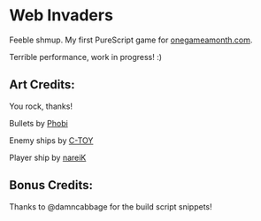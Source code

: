 Web Invaders
================

Feeble shmup. My first PureScript game for [onegameamonth.com](http://onegameamonth.com).

Terrible performance, work in progress! :)

Art Credits:
---------------

You rock, thanks!

Bullets by [Phobi](http://opengameart.org/users/phobi)

Enemy ships by [C-TOY](http://opengameart.org/users/c-toy)

Player ship by [nareiK](http://opengameart.org/users/nareik)

Bonus Credits:
-----------------

Thanks to @damncabbage for the build script snippets!
